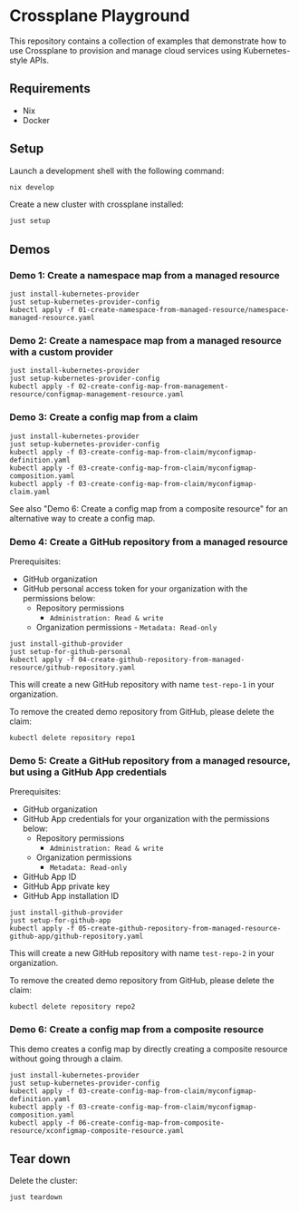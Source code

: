 # Crossplane Playground

This repository contains a collection of examples that demonstrate how to use Crossplane to provision and manage cloud services using Kubernetes-style APIs.

## Requirements

- Nix
- Docker

## Setup

Launch a development shell with the following command:

```sh
nix develop
```

Create a new cluster with crossplane installed:

```sh
just setup
```

## Demos

### Demo 1: Create a namespace map from a managed resource

```shell
just install-kubernetes-provider
just setup-kubernetes-provider-config
kubectl apply -f 01-create-namespace-from-managed-resource/namespace-managed-resource.yaml
```

### Demo 2: Create a namespace map from a managed resource with a custom provider

```shell
just install-kubernetes-provider
just setup-kubernetes-provider-config
kubectl apply -f 02-create-config-map-from-management-resource/configmap-management-resource.yaml
```

### Demo 3: Create a config map from a claim

```shell
just install-kubernetes-provider
just setup-kubernetes-provider-config
kubectl apply -f 03-create-config-map-from-claim/myconfigmap-definition.yaml
kubectl apply -f 03-create-config-map-from-claim/myconfigmap-composition.yaml
kubectl apply -f 03-create-config-map-from-claim/myconfigmap-claim.yaml
```

See also "Demo 6: Create a config map from a composite resource" for an alternative way to create a config map.

### Demo 4: Create a GitHub repository from a managed resource

Prerequisites:

- GitHub organization
- GitHub personal access token for your organization with the permissions below:
  - Repository permissions
    - `Administration: Read & write`
  - Organization permissions
		- `Metadata: Read-only`

```shell
just install-github-provider
just setup-for-github-personal
kubectl apply -f 04-create-github-repository-from-managed-resource/github-repository.yaml
```

This will create a new GitHub repository with name `test-repo-1` in your organization.

To remove the created demo repository from GitHub, please delete the claim:

```shell
kubectl delete repository repo1
````

### Demo 5: Create a GitHub repository from a managed resource, but using a GitHub App credentials

Prerequisites:

- GitHub organization
- GitHub App credentials for your organization with the permissions below:
	- Repository permissions
		- `Administration: Read & write`
	- Organization permissions
		- `Metadata: Read-only`
- GitHub App ID
- GitHub App private key
- GitHub App installation ID

```shell
just install-github-provider
just setup-for-github-app
kubectl apply -f 05-create-github-repository-from-managed-resource-github-app/github-repository.yaml
```

This will create a new GitHub repository with name `test-repo-2` in your organization.

To remove the created demo repository from GitHub, please delete the claim:

```shell
kubectl delete repository repo2
````

### Demo 6: Create a config map from a composite resource

This demo creates a config map by directly creating a composite resource without going through a claim.

```shell
just install-kubernetes-provider
just setup-kubernetes-provider-config
kubectl apply -f 03-create-config-map-from-claim/myconfigmap-definition.yaml
kubectl apply -f 03-create-config-map-from-claim/myconfigmap-composition.yaml
kubectl apply -f 06-create-config-map-from-composite-resource/xconfigmap-composite-resource.yaml
```

## Tear down

Delete the cluster:

```sh
just teardown
```
